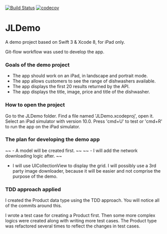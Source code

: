 [![Build Status](https://travis-ci.org/proper/JLDemo.svg?branch=master)](https://travis-ci.org/proper/JLDemo) [![codecov](https://codecov.io/gh/proper/JLDemo/branch/master/graph/badge.svg)](https://codecov.io/gh/proper/JLDemo)


# JLDemo

A demo project based on Swift 3 & Xcode 8, for iPad only.

Git-flow workflow was used to develop the app.

### Goals of the demo project
- The app should work on an iPad, in landscape and portrait mode.
- The app allows customers to see the range of dishwashers available.
- The app displays the first 20 results returned by the API.
- The app displays the title, image, price and title of the dishwasher.
 
### How to open the project
Go to the JLDemo folder.
Find a file named 'JLDemo.xcodeproj', open it.
Select an iPad simulator with version 10.0.
Press 'cmd+U' to test or 'cmd+R' to run the app on the iPad simulator.

### The plan for developing the demo app

~~ - A model will be created first. ~~
~~ - I will add the network downloading logic after. ~~
- I will use UICollectionView to display the grid. I will possibly use a 3rd party image downloader, because it will be easier and not comprise the purpose of the demo.

### TDD approach applied

I created the Product data type using the TDD approach. You will notice all of the commits around this.

I wrote a test case for creating a Product first. Then some more complex logics were created along with writing more test cases. The Product type was refactored several times to reflect the changes in test cases.
